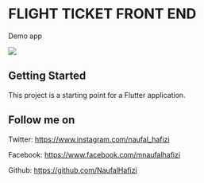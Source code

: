 # FLIGHT TICKET FRONT END

Demo app

![](FlighTicket.gif)

## Getting Started

This project is a starting point for a Flutter application.

## Follow me on 

Twitter: https://www.instagram.com/naufal_hafizi

Facebook: https://www.facebook.com/mnaufalhafizi

Github: https://github.com/NaufalHafizi
